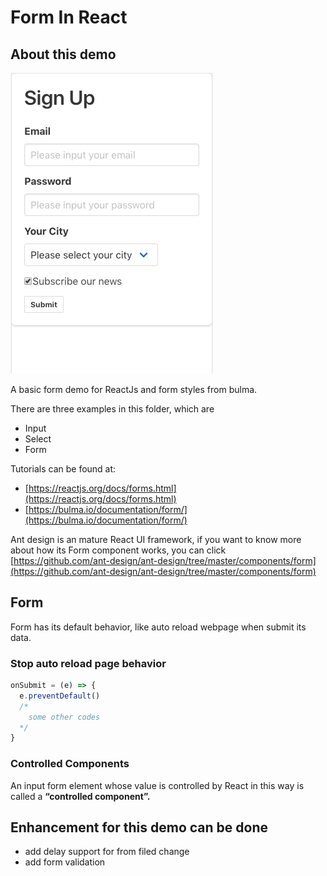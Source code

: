 # Form In React

## About this demo

![demo](./demo.pic.jpg)

A basic form demo for ReactJs and form styles from bulma.

There are three examples in this folder, which are

- Input
- Select
- Form

Tutorials can be found at:

- [https://reactjs.org/docs/forms.html](https://reactjs.org/docs/forms.html)
- [https://bulma.io/documentation/form/](https://bulma.io/documentation/form/)

Ant design is an mature React UI framework, if you want to know more about how its Form component works, you can click [https://github.com/ant-design/ant-design/tree/master/components/form](https://github.com/ant-design/ant-design/tree/master/components/form)

## Form

Form has its default behavior, like auto reload webpage when submit its data.

### Stop auto reload  page behavior

```javascript
onSubmit = (e) => {
  e.preventDefault()
  /*
    some other codes
  */
}
```

### Controlled Components

An input form element whose value is controlled by React in this way is called a **“controlled component”.**

## Enhancement for this demo can be done

- add delay support for from filed change
- add form validation
